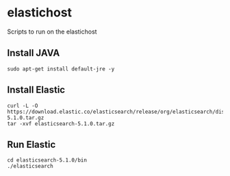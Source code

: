 # elastichost
Scripts to run on the elastichost

## Install JAVA
```sudo apt-get install default-jre -y```

## Install Elastic
```
curl -L -O https://download.elastic.co/elasticsearch/release/org/elasticsearch/distribution/tar/elasticsearch/5.1.0/elasticsearch-5.1.0.tar.gz
tar -xvf elasticsearch-5.1.0.tar.gz
```

## Run Elastic
```
cd elasticsearch-5.1.0/bin
./elasticsearch
```
